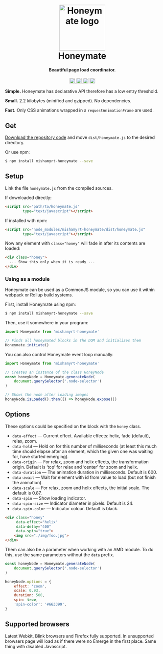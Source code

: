 <h1 align="center">
<br>
    <a href="http://mishamyrt.github.io/honeymate/">
        <img src="https://mishamyrt.github.io/honeymate/img/logo.svg" alt="Honeymate logo" width="150">
    </a>
<br>
  Honeymate
<br>
</h1>

<h4 align="center">
    Beautiful page load coordinator.
</h4>

<p align="center">
    <a href="https://travis-ci.org/mishamyrt/honeymate">
        <img height="18" src="https://travis-ci.org/mishamyrt/honeymate.svg?branch=master">
    </a>
    <a href="https://badge.fury.io/js/mishamyrt-honeymate">
        <img src="https://badge.fury.io/js/mishamyrt-honeymate.svg" alt="npm version" height="18">
    </a>
    <img src="https://david-dm.org/mishamyrt/honeymate.svg" alt="David's dependencies control" height="18">
    <a href="https://www.codacy.com/app/mishamyrt/honeymate?utm_source=github.com&amp;utm_medium=referral&amp;utm_content=mishamyrt/honeymate&amp;utm_campaign=Badge_Grade">
        <img src="https://api.codacy.com/project/badge/Grade/84b678784f7e49e4b2e12ad6a0bc7839" alt="Codacy Badge" height="18">
    </a>
</p>

**Simple.** Honeymate has declarative API therefore has a low entry threshold.

**Small.** 2.2 kilobytes (minified and gzipped). No dependencies.

**Fast.** Only CSS animations wrapped in a `requestAnimationFrame` are used.

## Get

[Download the repository code](https://github.com/mishamyrt/Honeymate/archive/master.zip) and move `dist/honeymate.js` to the desired directory.

Or use npm:

```sh
$ npm install mishamyrt-honeymate --save
```

## Setup

Link the file `honeymate.js` from the compiled sources.

If downloaded directly:
```html
<script src="path/to/honeymate.js"
        type="text/javascript"></script>
```

If installed with npm:

```html
<script src="node_modules/mishamyrt-honeymate/dist/honeymate.js"
        type="text/javascript"></script>
```

Now any element with `class="honey"` will fade in after its contents are loaded:

```html
<div class="honey">
  ... Show this only when it is ready ...
</div>
```

### Using as a module

Honeymate can be used as a CommonJS module, so you can use it within webpack or Rollup build systems.

First, install Honeymate using npm:

```sh
$ npm install mishamyrt-honeymate --save
```

Then, use it somewhere in your program:

```js
import Honeymate from 'mishamyrt-honeymate'

// Finds all honeymated blocks in the DOM and initializes them
Honeymate.initiate()
```

You can also control Honeymate event loop manually:

```js
import Honeymate from 'mishamyrt-honeymate'

// Creates an instance of the class HoneyNode
const honeyNode = Honeymate.generateNode(
    document.querySelector('.node-selector')
)

// Shows the node after loading images
honeyNode.isLoaded().then(() => honeyNode.expose())
```

## Options

These options could be specified on the block with the `honey` class.

  * `data-effect` — Current effect. Available effects: helix, fade (default), relax, zoom. 
  * `data-hold` — Hold on for this number of milliseconds (at least this much time should elapse after an element, which the given one was waiting for, have started emerging).
  * `data-origin` — For relax, zoom and helix effects, the transformation origin. Default is ‘top’ for relax and ‘center’ for zoom and helix.
  * `data-duration` — The animation duration in milliseconds. Default is 600.
  * `data-await` — Wait for element with id from value to load (but not finish the animation). 
  * `data-scale` — For relax, zoom and helix effects, the initial scale. The default is 0.87. 
  * `data-spin` — Show loading indicator.
  * `data-spin-size` — Indicator diameter in pixels. Default is 24.
  * `data-spin-color` — Indicator colour. Default is black.

```html
<div class="honey"
     data-effect="helix"
     data-delay="400"
     data-spin="true">
    <img src="./img/foo.jpg">
</div>
```

Them can also be a parameter when working with an AMD module. To do this, use the same parameters without the `data` prefix.

```js
const honeyNode = Honeymate.generateNode(
    document.querySelector('.node-selector')
)

honeyNode.options = {
    effect: 'zoom',
    scale: 0.93,
    duration: 500,
    spin: true,
    'spin-color': '#663399',
}
```

## Supported browsers

Latest Webkit, Blink browsers and Firefox fully supported. In unsupported browsers page will load as if there were no Emerge in the first place. Same thing with disabled Javascript.